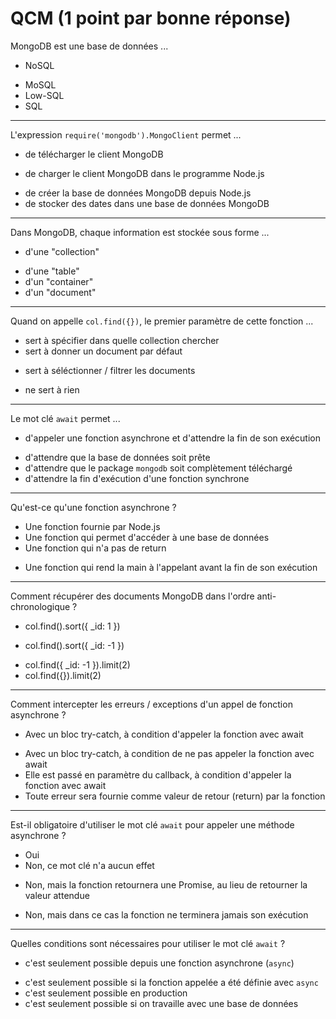# QCM (1 point par bonne réponse)

MongoDB est une base de données ...

* NoSQL
- MoSQL
- Low-SQL
- SQL

---
L'expression `require('mongodb').MongoClient` permet ...

- de télécharger le client MongoDB
* de charger le client MongoDB dans le programme Node.js
- de créer la base de données MongoDB depuis Node.js
- de stocker des dates dans une base de données MongoDB

---
Dans MongoDB, chaque information est stockée sous forme ...

* d'une "collection"
- d'une "table"
- d'un "container"
- d'un "document"

---
Quand on appelle `col.find({})`, le premier paramètre de cette fonction ...

- sert à spécifier dans quelle collection chercher
- sert à donner un document par défaut
* sert à séléctionner / filtrer les documents
- ne sert à rien

---
Le mot clé `await` permet ...

* d'appeler une fonction asynchrone et d'attendre la fin de son exécution
- d'attendre que la base de données soit prête
- d'attendre que le package `mongodb` soit complètement téléchargé
- d'attendre la fin d'exécution d'une fonction synchrone

---
Qu'est-ce qu'une fonction asynchrone ?

- Une fonction fournie par Node.js
- Une fonction qui permet d'accéder à une base de données
- Une fonction qui n'a pas de return
* Une fonction qui rend la main à l'appelant avant la fin de son exécution

---
Comment récupérer des documents MongoDB dans l'ordre anti-chronologique ?

- col.find().sort({ _id: 1 })
* col.find().sort({ _id: -1 })
- col.find({ _id: -1 }).limit(2)
- col.find({}).limit(2)

---
Comment intercepter les erreurs / exceptions d'un appel de fonction asynchrone ?

* Avec un bloc try-catch, à condition d'appeler la fonction avec await
- Avec un bloc try-catch, à condition de ne pas appeler la fonction avec await
- Elle est passé en paramètre du callback, à condition d'appeler la fonction avec await
- Toute erreur sera fournie comme valeur de retour (return) par la fonction

---
Est-il obligatoire d'utiliser le mot clé `await` pour appeler une méthode asynchrone ?

- Oui
- Non, ce mot clé n'a aucun effet
* Non, mais la fonction retournera une Promise, au lieu de retourner la valeur attendue
- Non, mais dans ce cas la fonction ne terminera jamais son exécution

---
Quelles conditions sont nécessaires pour utiliser le mot clé `await` ?

* c'est seulement possible depuis une fonction asynchrone (`async`)
- c'est seulement possible si la fonction appelée a été définie avec `async`
- c'est seulement possible en production
- c'est seulement possible si on travaille avec une base de données
